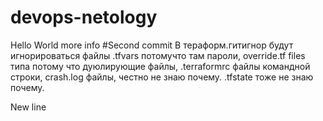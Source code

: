 # devops-netology
Hello World 
more info #Second commit 
В тераформ.гитигнор будут игнорироваться файлы 
.tfvars потомучто там пароли, 
override.tf files типа потому что дуюлирующие файлы, 
.terraformrc файлы командной строки, 
crash.log файлы, честно не знаю почему. 
.tfstate тоже не знаю почему.

New line
